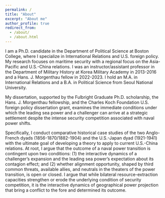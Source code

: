```yaml
---
permalink: /
title: "About"
excerpt: "About me"
author_profile: true
redirect_from: 
  - /about/
  - /about.html
---
```


I am a Ph.D. candidate in the Department of Political Science at Boston College, where I specialize in International Relations and U.S. foreign policy. My research focuses on maritime security with a regional focus on the Asia-Pacific and U.S.-China relations. I was an instructor/assistant professor in the Department of Military History at Korea Military Academy in 2013-2016 and a Hans. J. Morgenthau fellow in 2022-2023. I hold an M.A. in International Relations and a B.A. in Political Science from Seoul National University.
 
My dissertation, supported by the Fulbright Graduate Ph.D. scholarship, the Hans. J. Morgenthau fellowship, and the Charles Koch Foundation U.S. foreign policy dissertation grant, examines the immediate conditions under which the leading sea power and a challenger can arrive at a strategic settlement despite the intense security competition associated with naval power shifts.

Specifically, I conduct comparative historical case studies of the two Anglo-French dyads (1856-1870/1882-1904) and the U.S.-Japan dyad (1921-1941) with the ultimate goal of developing a theory to apply to current U.S.-China relations. At root, I argue that the outcome of a naval power transition is contingent upon two conditions: (1) the interactive dynamics of a challenger’s expansion and the leading sea power’s expectation about its contagion effect; and (2) whether alignment opportunity, shaped by third common threats, available allies, and neutrals in the theaters of the power transition, is open or closed. I argue that while bilateral resource-extraction capacities strengthen or erode the underlying condition of security competition, it is the interactive dynamics of geographical power projection that bring a conflict to the fore and determined its outcome. 
